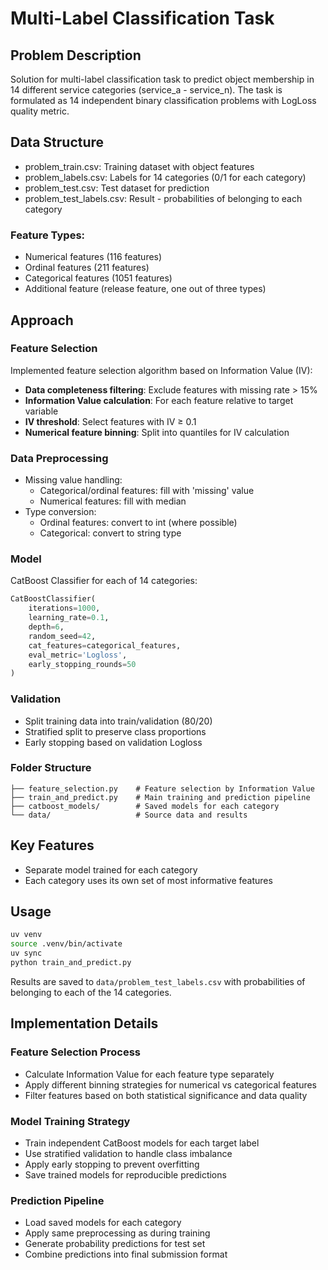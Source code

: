 # Multi-Label Classification Task

## Problem Description

Solution for multi-label classification task to predict object membership in 14 different service categories (service_a - service_n). The task is formulated as 14 independent binary classification problems with LogLoss quality metric.

## Data Structure

- problem_train.csv: Training dataset with object features
- problem_labels.csv: Labels for 14 categories (0/1 for each category)
- problem_test.csv: Test dataset for prediction
- problem_test_labels.csv: Result - probabilities of belonging to each category

### Feature Types:
- Numerical features (116 features)
- Ordinal features (211 features)
- Categorical features (1051 features)
- Additional feature (release feature, one out of three types)

## Approach

### Feature Selection
Implemented feature selection algorithm based on Information Value (IV):

- **Data completeness filtering**: Exclude features with missing rate > 15%
- **Information Value calculation**: For each feature relative to target variable
- **IV threshold**: Select features with IV ≥ 0.1
- **Numerical feature binning**: Split into quantiles for IV calculation

### Data Preprocessing
- Missing value handling:
  - Categorical/ordinal features: fill with 'missing' value
  - Numerical features: fill with median
- Type conversion:
  - Ordinal features: convert to int (where possible)
  - Categorical: convert to string type

### Model
CatBoost Classifier for each of 14 categories:

```python
CatBoostClassifier(
    iterations=1000,
    learning_rate=0.1,
    depth=6,
    random_seed=42,
    cat_features=categorical_features,
    eval_metric='Logloss',
    early_stopping_rounds=50
)
```

### Validation
- Split training data into train/validation (80/20)
- Stratified split to preserve class proportions
- Early stopping based on validation Logloss

### Folder Structure

```
├── feature_selection.py    # Feature selection by Information Value
├── train_and_predict.py    # Main training and prediction pipeline
├── catboost_models/        # Saved models for each category
└── data/                   # Source data and results
```

## Key Features

- Separate model trained for each category
- Each category uses its own set of most informative features


## Usage

```bash
uv venv
source .venv/bin/activate
uv sync
python train_and_predict.py
```

Results are saved to `data/problem_test_labels.csv` with probabilities of belonging to each of the 14 categories.

## Implementation Details

### Feature Selection Process
- Calculate Information Value for each feature type separately
- Apply different binning strategies for numerical vs categorical features
- Filter features based on both statistical significance and data quality

### Model Training Strategy
- Train independent CatBoost models for each target label
- Use stratified validation to handle class imbalance
- Apply early stopping to prevent overfitting
- Save trained models for reproducible predictions

### Prediction Pipeline
- Load saved models for each category
- Apply same preprocessing as during training
- Generate probability predictions for test set
- Combine predictions into final submission format
